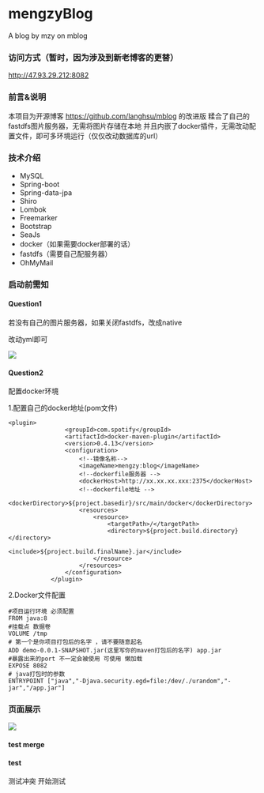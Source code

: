 # mengzyBlog
A blog by mzy on mblog

### 访问方式（暂时，因为涉及到新老博客的更替）
http://47.93.29.212:8082

### 前言&说明

本项目为开源博客 https://github.com/langhsu/mblog 的改进版
糅合了自己的fastdfs图片服务器，无需将图片存储在本地
并且内嵌了docker插件，无需改动配置文件，即可多环境运行（仅仅改动数据库的url）

### 技术介绍

+ MySQL
+ Spring-boot
+ Spring-data-jpa
+ Shiro
+ Lombok
+ Freemarker
+ Bootstrap
+ SeaJs
+ docker（如果需要docker部署的话）
+ fastdfs（需要自己配服务器）
+ OhMyMail

### 启动前需知
#### Question1

若没有自己的图片服务器，如果关闭fastdfs，改成native

改动yml即可

![](https://imgkr.cn-bj.ufileos.com/61aee581-6252-4e12-b04b-f7dc002f362b.png)

#### Question2

配置docker环境

1.配置自己的docker地址(pom文件)

```
<plugin>
                <groupId>com.spotify</groupId>
                <artifactId>docker-maven-plugin</artifactId>
                <version>0.4.13</version>
                <configuration>
                    <!--镜像名称-->
                    <imageName>mengzy:blog</imageName>
                    <!--dockerfile服务器 -->
                    <dockerHost>http://xx.xx.xx.xxx:2375</dockerHost>
                    <!--dockerfile地址 -->
                    <dockerDirectory>${project.basedir}/src/main/docker</dockerDirectory>
                    <resources>
                        <resource>
                            <targetPath>/</targetPath>
                            <directory>${project.build.directory}</directory>
                            <include>${project.build.finalName}.jar</include>
                        </resource>
                    </resources>
                </configuration>
            </plugin>

```

2.Docker文件配置

```
#项目运行环境 必须配置
FROM java:8
#挂载点 数据卷
VOLUME /tmp
# 第一个是你项目打包后的名字 ，请不要随意起名
ADD demo-0.0.1-SNAPSHOT.jar(这里写你的maven打包后的名字) app.jar
#暴露出来的port 不一定会被使用 可使用 懒加载
EXPOSE 8082
# java打包时的参数
ENTRYPOINT ["java","-Djava.security.egd=file:/dev/./urandom","-jar","/app.jar"]

```

### 页面展示

![](https://imgkr.cn-bj.ufileos.com/72ea60d0-a173-497f-a76e-04687d7140d0.png)









#### test merge
#### test


测试冲突
开始测试
